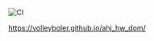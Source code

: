 ![CI](https://github.com/Volleyboler/ahj_hw_dom/actions/workflows/web.yml/badge.svg)

https://volleyboler.github.io/ahj_hw_dom/
